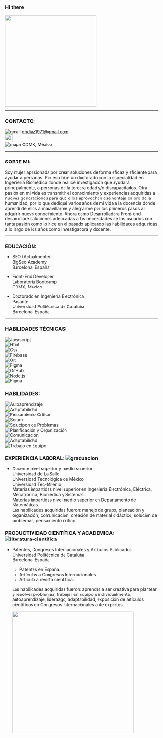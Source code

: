 ### Hi there

<!--
**DeliaCerecedo/DeliaCerecedo** is a ✨ _special_ ✨ repository because its `README.md` (this file) appears on your GitHub profile.

Here are some ideas to get you started:
- 👋
- 🔭 I’m currently working on ...
- 🌱 I’m currently learning ...
- 👯 I’m looking to collaborate on ...
- 🤔 I’m looking for help with ...
- 💬 Ask me about ...
- 📫 How to reach me: ...
- 😄 Pronouns: ...
- ⚡ Fun fact: ...
-->

<code><img height="300" src="https://user-images.githubusercontent.com/109125203/200173974-8f392b43-b7c6-4e79-bb6d-7589779101b6.png"></code>

<hr></hr>

### CONTACTO:

![gmail](https://user-images.githubusercontent.com/109125203/200171400-0d112560-bb2a-42db-9787-72a205861c91.png) dhdiaz1971@gmail.com <br>
<a href="https://www.linkedin.com/in/deliadiaz/"><img src="https://img.shields.io/badge/linkedin-%230077B5.svg?&style=for-the-badge&logo=linkedin&logoColor=white" height=25></a><br>
![mapa](https://user-images.githubusercontent.com/109125203/200171945-f73d4270-0a42-4f86-b6eb-c898dbe87d9b.png) CDMX, México 

<hr></hr>

### SOBRE MI:

Soy mujer apasionada por crear soluciones de forma eficaz y eficiente para ayudar a personas. Por eso hice un
doctorado con la especialidad en Ingeniería Biomédica donde realicé investigación que ayudará, principalmente, a
personas de la tercera edad y/o discapacitados. Otra pasión en mi vida es transmitir el conocimiento y experiencias
adquiridas a nuevas generaciones para que ellos aprovechen esa ventaja en pro de la humanidad, por lo que dediqué
varios años de mi vida a la docencia donde aprendí de ellos a maravillarme y alegrarme por los primeros pasos al
adquirir nuevo conocimiento. Ahora como Desarrolladora Front-end desarrollaré soluciones adecuadas a las
necesidades de los usuarios con tanta pasión como lo hice en el pasado aplicando las habilidades adquiridas a lo largo
de los años como investigadora y docente.

<hr></hr>

### EDUCACIÓN:

- SEO (Actualmente) <br> 
  BigSeo Academy <br>
  Barcelona, España
  
- Front-End Developer <br> 
  Laboratoria Bootcamp <br> 
  CDMX, México
  
- Doctorado en Ingeniería Electrónica <br>
  Pasante <br>
  Universidad Politécnica de Cataluña <br>
  Barcelona, España
  
<hr></hr>
  
### HABILIDADES TÉCNICAS:

![Javascript](https://img.shields.io/badge/JavaScript-323330?style=flat&logo=javascript&logoColor=F7DF1E)  
![Html](https://img.shields.io/badge/HTML5-E34F26?style=flat&logo=html5&logoColor=white)  
![Css](https://img.shields.io/badge/CSS3-1572B6?style=flat&logo=css3&logoColor=white)   
![Firebase](https://img.shields.io/badge/firebase-ffca28?style=flat&logo=firebase&logoColor=black)  
![Git](https://img.shields.io/badge/Git-1572B6?style=flat&logo=git&logoColor=white)   
![Figma](https://img.shields.io/badge/Figma-F24E1E?style=flat&logo=figma&logoColor=white)   
![GitHub](https://img.shields.io/badge/Github-ffca28?style=flat&logo=Github&logoColor=black)  
![Node.js](https://img.shields.io/badge/Node.js-323330?style=flat&logo=node.js&logoColor=F7DF1E)   
![Figma](https://img.shields.io/badge/Figma-E34F26?style=flat&logo=figma&logoColor=white)  

### HABILIDADES:

![Autoaprendizaje](https://img.shields.io/badge/Autoaprendizaje-323330?style=F7DF1E)  
![Adaptabilidad](https://img.shields.io/badge/Adaptabilidad-E34F26?style=white)  
![Pensamiento Crítico](https://img.shields.io/badge/Pensamiento_Crítico-1572B6?style=white)   
![Scrum](https://img.shields.io/badge/Scrum-ffca28?style=black)  
![Solucipon de Problemas](https://img.shields.io/badge/Solucipon_de_Problemas-1572B6?style=white)   
![Planificación y Organización](https://img.shields.io/badge/Planificación_y_Organización-F24E1E?style=white)   
![Comunicación](https://img.shields.io/badge/Comunicación-ffca28?style=black)  
![Adaptabilidad](https://img.shields.io/badge/Adaptabilidad-323330?style=F7DF1E)   
![Trabajo en Equipo](https://img.shields.io/badge/Trabajo_en_Equipo-E34F26?style=white) 

### EXPERIENCIA LABORAL: ![graduacion](https://user-images.githubusercontent.com/109125203/200178223-22cb41a9-ddc5-4682-8523-767e9d74dfc7.png)

- Docente nivel superior y medio superior <br>
  Universidad de La Salle<br>
  Universidad Tecnológica de México<br>
  Universidad Tec-Milenio<br>
  Materias impartidas nivel superior en Ingeniería Electrónica, Eléctrica, Mecatrónica, Biomédica y Sistemas.<br>
  Materias impartidas nivel medio superior en Departamento de Matemáticas.<br>
  Las habilidades adquiridas fueron: manejo de grupo, planeación y organización, comunicación, creación de material didáctico, solución de problemas,           pensamiento crítico.

### PRODUCTIVIDAD CIENTÍFICA Y ACADÉMICA: ![literatura-cientifica](https://user-images.githubusercontent.com/109125203/200178874-a68f7e6d-adcf-4beb-9e4d-83f460c2f8ee.png)

- Patentes, Congresos Internacionales y Artículos Publicados<br>
  Universidad Politécnica de Cataluña<br>
  Barcelona, España<br>
    - Patentes en España.<br>
    - Artículos a Congresos Internacionales.<br> 
    - Artículo a revista científica. <br>
  
  Las habilidades adquiridas fueron: aprender a ser creativa para plantear y resolver problemas,  trabajar en equipo e individualmente, autoaprendizaje,          liderazgo, adaptabilidad, exposición de artículos científicos en Congresos Internacionales ante expertos. 
  
  
  
  <a href="https://github-readme-stats.vercel.app/api?username=Liz2208&theme=algolia&hide_border=false&include_all_commits=true&count_private=true">
  <img align="center" src="https://github-readme-stats.vercel.app/api?username=Liz2208&theme=algolia&hide_border=false&include_all_commits=true&count_private=true" width="400"/>

</a>


